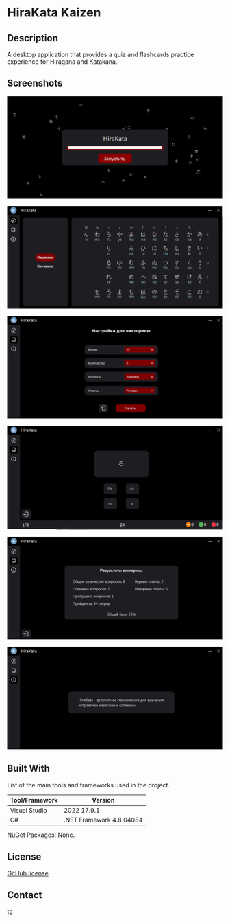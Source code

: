 # HiraKata Kaizen

## Description

A desktop application that provides a quiz and flashcards practice experience for Hiragana and Katakana.

## Screenshots

![Splash screen](./imgs/readme/splash_screen.png)

![Alphabets](./imgs/readme/alphabets.png)

![Choice](./imgs/readme/choice.png)

![Quiz](./imgs/readme/quiz.png)

![Quiz results](./imgs/readme/quiz_results.png)

![About](./imgs/readme/about.png)

## Built With

List of the main tools and frameworks used in the project.

| Tool/Framework | Version                  |
| -------------- | ------------------------ |
| Visual Studio  | 2022 17.9.1              |
| C#             | .NET Framework 4.8.04084 |

NuGet Packages: None.

<!-- ## Getting Started

Instructions on how to set up the project locally.

## Usage

Instructions on how to use the project.

## Contributing

Guidelines for contributing to the project. -->

## License

[GitHub license](./LICENSE.txt)

## Contact

[tg](https://t.me/maxelonej)
